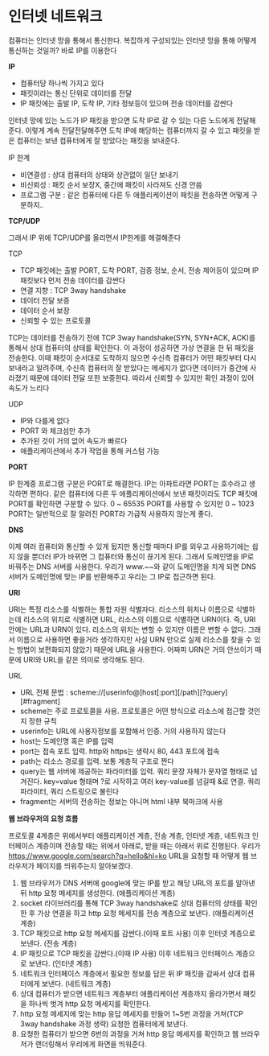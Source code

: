 # 인터넷 네트워크

컴퓨터는 인터넷 망을 통해서 통신한다. 복잡하게 구성되있는 인터넷 망을 통해 어떻게 통신하는 것일까? 바로 IP를 이용한다

**IP**

- 컴퓨터당 하나씩 가지고 있다
- 패킷이라는 통신 단위로 데이터를 전달
- IP 패킷에는 출발 IP, 도착 IP, 기타 정보등이 있으며 전송 데이터를 감싼다

인터넷 망에 있는 노드가 IP 패킷을 받으면 도착 IP로 갈 수 있는 다른 노드에게 전달해준다. 이렇게 계속 전달전달해주면 도착 IP에 해당하는 컴퓨터까지 갈 수 있고 패킷을 받은 컴퓨터는 보낸 컴퓨터에게 잘 받았다는 패킷을 보내준다.

IP 한계

- 비연결성 : 상대 컴퓨터의 상태와 상관없이 일단 보내기
- 비신뢰성 : 패킷 순서 보장X, 중간에 패킷이 사라져도 신경 안씀
- 프로그램 구분 : 같은 컴퓨터에 다른 두 애플리케이션이 패킷을 전송하면 어떻게 구분하지..

**TCP/UDP**

그래서 IP 위에 TCP/UDP를 올리면서 IP한계를 해결해준다

TCP

- TCP 패킷에는 출발 PORT, 도착 PORT, 검증 정보, 순서, 전송 제어등이 있으며 IP 패킷보다 먼저 전송 데이터를 감싼다
- 연결 지향 : TCP 3way handshake
- 데이터 전달 보증
- 데이터 순서 보장
- 신뢰할 수 있는 프로토콜

TCP는 데이터를 전송하기 전에 TCP 3way handshake(SYN, SYN+ACK, ACK)를 통해서 상대 컴퓨터의 상태를 확인한다. 이 과정이 성공하면 가상 연결을 한 뒤 패킷을 전송한다. 이때 패킷이 순서대로 도착하지 않으면 수신측 컴퓨터가 어떤 패킷부터 다시 보내라고 알려주며, 수신측 컴퓨터의 잘 받았다는 메세지가 없다면 데이터가 중간에 사라졌기 때문에 데이터 전달 또한 보증한다. 따라서 신뢰할 수 있지만 확인 과정이 있어 속도가 느리다

UDP

- IP와 다를게 없다
- PORT 와 체크섬만 추가
- 추가된 것이 거의 없어 속도가 빠르다
- 애플리케이션에서 추가 작업을 통해 커스텀 가능

**PORT**

IP 한계중 프로그램 구분은 PORT로 해결한다. IP는 아파트라면 PORT는 호수라고 생각하면 편하다. 같은 컴퓨터에 다른 두 애플리케이션에서 보낸 패킷이라도 TCP 패킷에 PORT를 확인하면 구분할 수 있다. 0 ~ 65535 PORT를 사용할 수 있지만 0 ~ 1023 PORT는 일반적으로 잘 알려진 PORT라 가급적 사용하지 않는게 좋다.

**DNS**

이제 여러 컴퓨터와 통신할 수 있게 됬지만 통신할 때마다 IP를 외우고 사용하기에는 쉽지 않을 뿐더러 IP가 바뀌면 그 컴퓨터와 통신이 끊기게 된다. 그래서 도메인명을 IP로 바꿔주는 DNS 서버를 사용한다. 우리가 www.~~와 같이 도메인명을 치게 되면 DNS 서버가 도메인명에 맞는 IP를 반환해주고 우리는 그 IP로 접근하면 된다.

**URI**

URI는 특정 리소스를 식별하는 통합 자원 식별자다. 리소스의 위치나 이름으로 식별하는데 리소스의 위치로 식별하면 URL, 리소스의 이름으로 식별하면 URN이다. 즉, URI 안에는 URL과 URN이 있다. 리소스의 위치는 변할 수 있지만 이름은 변할 수 없다. 그래서 이름으로 사용하면 좋을거라 생각하지만 사실 URN 만으로 실제 리소스를 찾을 수 있는 방법이 보편화되지 않았기 때문에 URL을 사용한다. 어짜피 URN은 거의 안쓰이기 때문에 URI와 URL을 같은 의미로 생각해도 된다.

URL

- URL 전체 문법 : scheme://[userinfo@]host[:port][/path][?query][#fragment]
- scheme는 주로 프로토콜을 사용. 프로토콜은 어떤 방식으로 리소스에 접근할 것인지 정한 규칙
- userinfo는 URL에 사용자정보를 포함해서 인증. 거의 사용하지 않는다
- host는 도메인명 혹은 IP를 입력
- port는 접속 포트 입력. http와 https는 생략시 80, 443 포트에 접속
- path는 리소스 경로를 입력. 보통 계층적 구조로 짠다
- query는 웹 서버에 제공하는 파라미터를 입력. 쿼리 문장 자체가 문자열 형태로 넘겨진다. key=value 형태며 ?로 시작하고 여러 key-value를 넘길때 &로 연결. 쿼리 파라미터, 쿼리 스트링으로 불린다
- fragment는 서버의 전송하는 정보는 아니며 html 내부 북마크에 사용

**웹 브라우저의 요청 흐름**

프로토콜 4계층은 위에서부터 애플리케이션 계층, 전송 계층, 인터넷 계층, 네트워크 인터페이스 계층이며 전송할 때는 위에서 아래로, 받을 때는 아래서 위로 진행된다. 우리가 https://www.google.com/search?q=hello&hl=ko URL을 요청할 때 어떻게 웹 브라우저가 페이지를 띄워주는지 알아보겠다.

1. 웹 브라우저가 DNS 서버에 google에 맞는 IP를 받고 해당 URL의 포트를 알아낸 뒤 http 요청 메세지를 생성한다. (애플리케이션 계층)
2. socket 라이브러리를 통해 TCP 3way handshake로 상대 컴퓨터의 상태를 확인한 후 가상 연결을 하고 http 요청 메세지를 전송 계층으로 보낸다. (애플리케이션 계층)
3. TCP 패킷으로 http 요청 메세지를 감싼다.(이때 포트 사용) 이후 인터넷 계층으로 보낸다. (전송 계층)
4. IP 패킷으로 TCP 패킷을 감싼다.(이때 IP 사용) 이후 네트워크 인터페이스 계층으로 보낸다. (인터넷 계층)
5. 네트워크 인터페이스 계층에서 필요한 정보를 담은 뒤 IP 패킷을 감싸서 상대 컴퓨터에게 보낸다. (네트워크 계층)
6. 상대 컴퓨터가 받으면 네트워크 계층부터 애플리케이션 계층까지 올라가면서 패킷을 하나씩 벗겨 http 요청 메세지를 확인한다.
7. http 요청 메세지에 맞는 http 응답 메세지를 만들어 1~5번 과정을 거쳐(TCP 3way handshake 과정 생략) 요청한 컴퓨터에게 보낸다.
8. 요청한 컴퓨터가 받으면 6번의 과정을 거쳐 http 응답 메세지를 확인하고 웹 브라우저가 랜더링해서 우리에게 화면을 띄워준다.
